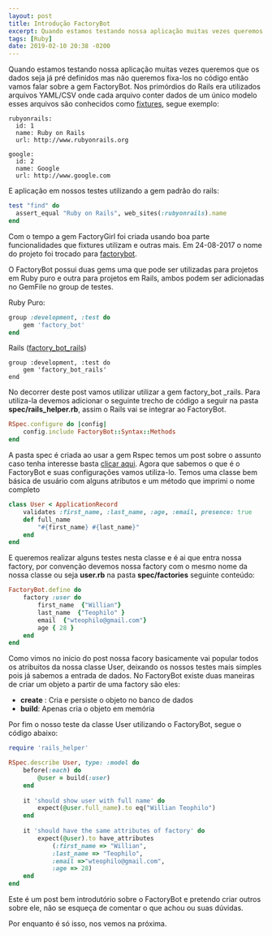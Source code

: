 ```yaml
---
layout: post
title: Introdução FactoryBot
excerpt: Quando estamos testando nossa aplicação muitas vezes queremos que os dados seja já pré definidos mas não queremos fixa-los no código então vamos falar sobre a gem FactoryBot...
tags: [Ruby]
date: 2019-02-10 20:38 -0200
---
```

Quando estamos testando nossa aplicação muitas vezes queremos que os dados seja já pré definidos mas não queremos fixa-los no código então vamos falar sobre a gem FactoryBot. Nos primórdios do Rails era utilizados arquivos YAML/CSV  onde cada arquivo conter dados de um único modelo esses arquivos são conhecidos como [fixtures][fixtures], segue exemplo:

```
rubyonrails:
  id: 1
  name: Ruby on Rails
  url: http://www.rubyonrails.org

google:
  id: 2
  name: Google
  url: http://www.google.com
```



E aplicação em nossos testes utilizando a gem padrão do rails:

```ruby
test "find" do
  assert_equal "Ruby on Rails", web_sites(:rubyonrails).name
end
```



Com o tempo  a gem FactoryGirl foi criada usando boa parte funcionalidades que fixtures utilizam e outras mais. Em 24-08-2017 o nome do projeto foi trocado para [factorybot][FactoryBot]. 

O FactoryBot possui duas gems uma que pode ser utilizadas para projetos em Ruby puro e outra para projetos em Rails, ambos podem ser adicionadas no GemFile no group de testes.

Ruby Puro:

```ruby
group :development, :test do
    gem 'factory_bot'
end
```

Rails ([factory_bot_rails][factory_bot_rails]) 

```
group :development, :test do
	gem 'factory_bot_rails' 
end
```



No decorrer deste post vamos utilizar utilizar a gem factory_bot _rails. Para utiliza-la devemos adicionar o seguinte trecho de código a seguir na pasta **spec/rails_helper.rb**, assim o Rails vai se integrar ao FactoryBot.

```ruby
RSpec.configure do |config|
    config.include FactoryBot::Syntax::Methods
end
```



A pasta spec é criada ao usar a gem Rspec temos um post sobre o assunto caso tenha interesse basta [clicar aqui][olarspec]. Agora que sabemos o que é o FactoryBot e suas configurações vamos utiliza-lo. Temos uma classe bem básica de usuário com alguns atributos e um método que imprimi o nome completo

```ruby
class User < ApplicationRecord
    validates :first_name, :last_name, :age, :email, presence: true
    def full_name
        "#{first_name} #{last_name}"
    end
end
```



E queremos realizar alguns testes nesta classe e é ai que entra nossa factory,  por convenção devemos nossa factory com o mesmo nome da nossa classe ou seja **user.rb** na pasta **spec/factories**  seguinte conteúdo:

```ruby
FactoryBot.define do
    factory :user do
        first_name  {"Willian"} 
        last_name  {"Teophilo" }
        email  {"wteophilo@gmail.com"} 
        age { 28 }
    end
end
```



Como vimos no inicio do post nossa facory basicamente vai popular todos os atribuitos da nossa classe User, deixando os nossos testes mais simples pois já sabemos a entrada de dados. No FactoryBot existe duas maneiras de criar um objeto a partir de uma factory são eles:

- **create** : Cria e persiste o objeto no banco de dados 
- **build**: Apenas cria o objeto em memória   

Por fim o nosso teste da classe User utilizando o FactoryBot, segue o código abaixo:

```ruby
require 'rails_helper'

RSpec.describe User, type: :model do    
    before(:each) do
        @user = build(:user)
    end
    
    it 'should show user with full name' do
        expect(@user.full_name).to eq("Willian Teophilo")
    end
    
    it 'should have the same attributes of factory' do
		expect(@user).to have_attributes
			(:first_name => "Willian", 
			:last_name => "Teophilo",
			:email =>"wteophilo@gmail.com", 
			:age => 28)
    end
end
```



Este é um post bem introdutório sobre o FactoryBot e pretendo criar outros sobre ele, não se esqueça de comentar o que achou ou suas dúvidas.

Por enquanto é só isso, nos vemos na próxima.



[factorybot]: https://github.com/thoughtbot/factory_bot
[factory_bot_rails]: https://github.com/thoughtbot/factory_bot_rails
[olarspec]: https://wteophilo.github.io/2018/04/11/ola-rspec.html
[fixtures]: https://api.rubyonrails.org/v3.1/classes/ActiveRecord/Fixtures.html

